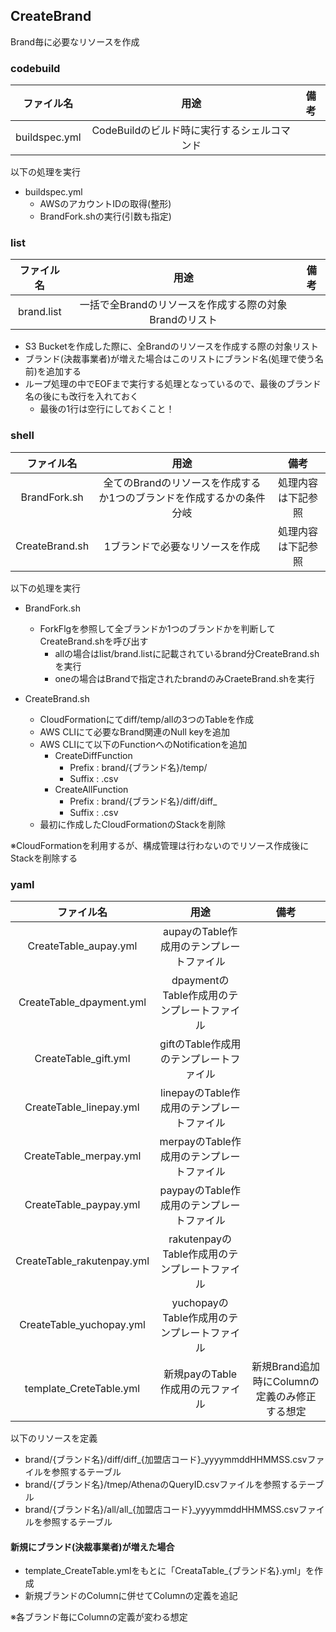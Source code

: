 ## CreateBrand

Brand毎に必要なリソースを作成

### codebuild

| ファイル名    | 用途                                       | 備考 |
| :-----------: | :---------------------------------------: | :--: |
| buildspec.yml | CodeBuildのビルド時に実行するシェルコマンド |      |

以下の処理を実行

- buildspec.yml
  - AWSのアカウントIDの取得(整形)
  - BrandFork.shの実行(引数も指定)

### list

| ファイル名 | 用途                                                 | 備考 |
| :--------: | :--------------------------------------------------: | :--: |
| brand.list | 一括で全Brandのリソースを作成する際の対象Brandのリスト |      |

- S3 Bucketを作成した際に、全Brandのリソースを作成する際の対象リスト
- ブランド(決裁事業者)が増えた場合はこのリストにブランド名(処理で使う名前)を追加する
- ループ処理の中でEOFまで実行する処理となっているので、最後のブランド名の後にも改行を入れておく
  - 最後の1行は空行にしておくこと！

### shell

| ファイル名     | 用途                                                               | 備考              |
| :------------: | :---------------------------------------------------------------: | :----------------: |
| BrandFork.sh   | 全てのBrandのリソースを作成するか1つのブランドを作成するかの条件分岐 | 処理内容は下記参照 |
| CreateBrand.sh | 1ブランドで必要なリソースを作成                                    | 処理内容は下記参照 |

以下の処理を実行

- BrandFork.sh
  - ForkFlgを参照して全ブランドか1つのブランドかを判断してCreateBrand.shを呼び出す
    - allの場合はlist/brand.listに記載されているbrand分CreateBrand.shを実行
    - oneの場合はBrandで指定されたbrandのみCraeteBrand.shを実行


- CreateBrand.sh
  - CloudFormationにてdiff/temp/allの3つのTableを作成
  - AWS CLIにて必要なBrand関連のNull keyを追加
  - AWS CLIにて以下のFunctionへのNotificationを追加
    - CreateDiffFunction
      - Prefix : brand/{ブランド名}/temp/
      - Suffix : .csv
    - CreateAllFunction
      - Prefix : brand/{ブランド名}/diff/diff_
      - Suffix : .csv
  - 最初に作成したCloudFormationのStackを削除

※CloudFormationを利用するが、構成管理は行わないのでリソース作成後にStackを削除する

### yaml

| ファイル名                 | 用途                                         | 備考                                         |
| :------------------------: | :-----------------------------------------: | :------------------------------------------: |
| CreateTable_aupay.yml      | aupayのTable作成用のテンプレートファイル      |                                              |
| CreateTable_dpayment.yml   | dpaymentのTable作成用のテンプレートファイル   |                                              |
| CreateTable_gift.yml       | giftのTable作成用のテンプレートファイル       |                                              |
| CreateTable_linepay.yml    | linepayのTable作成用のテンプレートファイル    |                                              |
| CreateTable_merpay.yml     | merpayのTable作成用のテンプレートファイル     |                                              |
| CreateTable_paypay.yml     | paypayのTable作成用のテンプレートファイル     |                                              |
| CreateTable_rakutenpay.yml | rakutenpayのTable作成用のテンプレートファイル |                                              |
| CreateTable_yuchopay.yml   | yuchopayのTable作成用のテンプレートファイル   |                                              |
| template_CreteTable.yml    | 新規payのTable作成用の元ファイル              | 新規Brand追加時にColumnの定義のみ修正する想定 |

以下のリソースを定義

- brand/{ブランド名}/diff/diff_{加盟店コード}_yyyymmddHHMMSS.csvファイルを参照するテーブル
- brand/{ブランド名}/tmep/AthenaのQueryID.csvファイルを参照するテーブル
- brand/{ブランド名}/all/all_{加盟店コード}_yyyymmddHHMMSS.csvファイルを参照するテーブル

#### 新規にブランド(決裁事業者)が増えた場合
- template_CreateTable.ymlをもとに「CreataTable_{ブランド名}.yml」を作成
- 新規ブランドのColumnに併せてColumnの定義を追記

※各ブランド毎にColumnの定義が変わる想定